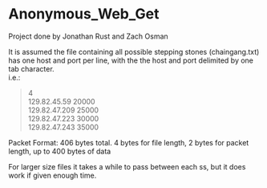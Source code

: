 # Anonymous_Web_Get

Project done by Jonathan Rust and Zach Osman

It is assumed the file containing all possible stepping stones (chaingang.txt) has one host and port per line,
with the the host and port delimited by one tab character.  
i.e.:  
  
>4  
>129.82.45.59	20000  
>129.82.47.209	25000  
>129.82.47.223	30000  
>129.82.47.243	35000  
  
Packet Format: 406 bytes total.  4 bytes for file length, 2 bytes for packet length, up to 400 bytes of data  

For larger size files it takes a while to pass between each ss, but it does work if given enough time.